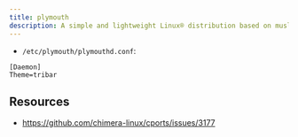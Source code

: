 ```yaml
---
title: plymouth
description: A simple and lightweight Linux® distribution based on musl libc and toybox
---
```


- `/etc/plymouth/plymouthd.conf`:
```
[Daemon]
Theme=tribar
```

## Resources
- https://github.com/chimera-linux/cports/issues/3177
